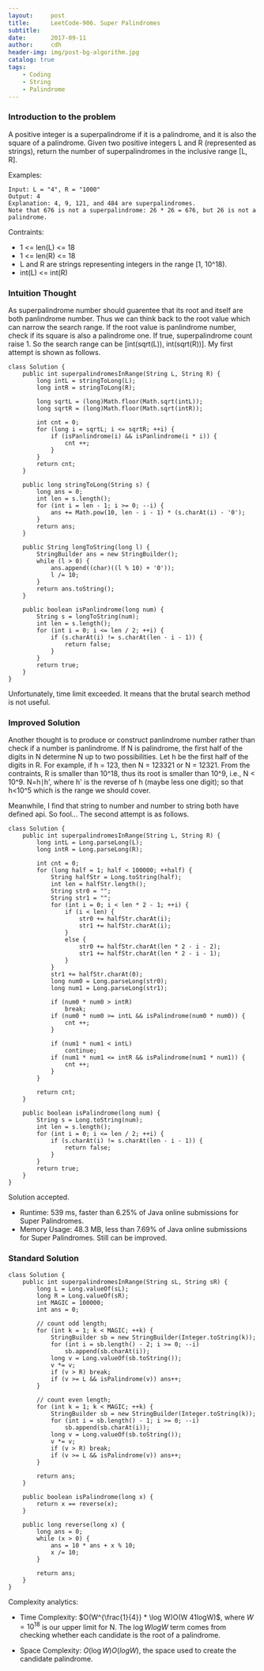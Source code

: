 ```yaml
---
layout:     post
title:      LeetCode-906. Super Palindromes
subtitle:   
date:       2017-09-11
author:     cdh
header-img: img/post-bg-algorithm.jpg
catalog: true
tags:
    - Coding
    - String
    - Palindrome
---
```



### Introduction to the problem
A positive integer is a superpalindrome if it is a palindrome, and it is also the square of a palindrome.
Given two positive integers L and R (represented as strings), return the number of superpalindromes in the inclusive range [L, R].

Examples: 
```
Input: L = "4", R = "1000"
Output: 4
Explanation: 4, 9, 121, and 484 are superpalindromes.
Note that 676 is not a superpalindrome: 26 * 26 = 676, but 26 is not a palindrome.
```

Contraints:
- 1 <= len(L) <= 18
- 1 <= len(R) <= 18
- L and R are strings representing integers in the range [1, 10^18).
- int(L) <= int(R)

### Intuition Thought
As superpalindrome number should guarentee that its root and itself are both panlindrome number. Thus we can think back to the root value which can narrow the search range. If the root value is panlindrome number, check if its square is also a palindrome one. If true, superpalindrome count raise 1. So the search range can be [int(sqrt(L)), int(sqrt(R))]. My first attempt is shown as follows.

```
class Solution {
    public int superpalindromesInRange(String L, String R) {
        long intL = stringToLong(L);
        long intR = stringToLong(R);
        
        long sqrtL = (long)Math.floor(Math.sqrt(intL));
        long sqrtR = (long)Math.floor(Math.sqrt(intR));
        
        int cnt = 0;
        for (long i = sqrtL; i <= sqrtR; ++i) {
            if (isPanlindrome(i) && isPanlindrome(i * i)) {
                cnt ++;
            }
        }
        return cnt;
    }
    
    public long stringToLong(String s) {
        long ans = 0;
        int len = s.length();
        for (int i = len - 1; i >= 0; --i) {
            ans += Math.pow(10, len - i - 1) * (s.charAt(i) - '0');
        }
        return ans;
    }
    
    public String longToString(long l) {
        StringBuilder ans = new StringBuilder();
        while (l > 0) {
            ans.append((char)((l % 10) + '0'));
            l /= 10;
        }
        return ans.toString();
    }
    
    public boolean isPanlindrome(long num) {
        String s = longToString(num);
        int len = s.length();
        for (int i = 0; i <= len / 2; ++i) {
            if (s.charAt(i) != s.charAt(len - i - 1)) {
                return false;
            }
        }
        return true;
    }
}
```

Unfortunately, time limit exceeded. It means that the brutal search method is not useful. 

### Improved Solution
Another thought is to produce or construct panlindrome number rather than check if a number is panlindrome. If N is palindrome, the first half of the digits in N determine N up to two possibilities. Let h be the first half of the digits in R. For example, if h = 123, then N = 123321 or N = 12321. From the contraints, R is smaller than 10^18, thus its root is smaller than 10^9, i.e., N < 10^9. N=h∣h', where h' is the reverse of h (maybe less one digit); so that h<10^5 which is the range we should cover.

Meanwhile, I find that string to number and number to string both have defined api. So fool... The second attempt is as follows.

```
class Solution {
    public int superpalindromesInRange(String L, String R) {
        long intL = Long.parseLong(L);
        long intR = Long.parseLong(R);

        int cnt = 0;
        for (long half = 1; half < 100000; ++half) {
            String halfStr = Long.toString(half);
            int len = halfStr.length();
            String str0 = "";
            String str1 = "";
            for (int i = 0; i < len * 2 - 1; ++i) {
                if (i < len) {
                    str0 += halfStr.charAt(i);
                    str1 += halfStr.charAt(i);
                }
                else {
                    str0 += halfStr.charAt(len * 2 - i - 2);
                    str1 += halfStr.charAt(len * 2 - i - 1);
                }
            }
            str1 += halfStr.charAt(0);
            long num0 = Long.parseLong(str0);
            long num1 = Long.parseLong(str1);
            
            if (num0 * num0 > intR)
                break;
            if (num0 * num0 >= intL && isPalindrome(num0 * num0)) {
                cnt ++;
            }
            
            if (num1 * num1 < intL)
                continue;
            if (num1 * num1 <= intR && isPalindrome(num1 * num1)) {
                cnt ++;
            }
        }
        
        return cnt;
    }
    
    public boolean isPalindrome(long num) {
        String s = Long.toString(num);
        int len = s.length();
        for (int i = 0; i <= len / 2; ++i) {
            if (s.charAt(i) != s.charAt(len - i - 1)) {
                return false;
            }
        }
        return true;
    }
}
```

Solution accepted.
- Runtime: 539 ms, faster than 6.25% of Java online submissions for Super Palindromes.
- Memory Usage: 48.3 MB, less than 7.69% of Java online submissions for Super Palindromes.
Still can be improved.

### Standard Solution

```
class Solution {
    public int superpalindromesInRange(String sL, String sR) {
        long L = Long.valueOf(sL);
        long R = Long.valueOf(sR);
        int MAGIC = 100000;
        int ans = 0;

        // count odd length;
        for (int k = 1; k < MAGIC; ++k) {
            StringBuilder sb = new StringBuilder(Integer.toString(k));
            for (int i = sb.length() - 2; i >= 0; --i)
                sb.append(sb.charAt(i));
            long v = Long.valueOf(sb.toString());
            v *= v;
            if (v > R) break;
            if (v >= L && isPalindrome(v)) ans++;
        }

        // count even length;
        for (int k = 1; k < MAGIC; ++k) {
            StringBuilder sb = new StringBuilder(Integer.toString(k));
            for (int i = sb.length() - 1; i >= 0; --i)
                sb.append(sb.charAt(i));
            long v = Long.valueOf(sb.toString());
            v *= v;
            if (v > R) break;
            if (v >= L && isPalindrome(v)) ans++;
        }

        return ans;
    }

    public boolean isPalindrome(long x) {
        return x == reverse(x);
    }

    public long reverse(long x) {
        long ans = 0;
        while (x > 0) {
            ans = 10 * ans + x % 10;
            x /= 10;
        }

        return ans;
    }
}
```

Complexity analytics: 
- Time Complexity: $O(W^{\frac{1}{4}} * \log W)O(W 41logW)$, where $W = 10^{18}$ is our upper limit for N. The $\log WlogW$ term comes from checking whether each candidate is the root of a palindrome.

- Space Complexity: $O(\log W)O(logW)$, the space used to create the candidate palindrome. 